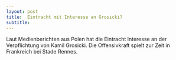 ```yaml
---
layout: post
title:  Eintracht mit Interesse an Grosicki?
subtitle:  
---
```


Laut Medienberichten aus Polen hat die Eintracht Interesse an der Verpflichtung von Kamil Grosicki. Die Offensivkraft spielt zur Zeit in Frankreich bei Stade Rennes.


